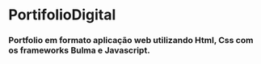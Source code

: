 # PortifolioDigital
<h3>Portfolio em formato aplicação web utilizando Html, Css com os frameworks Bulma e Javascript.
</h3>

